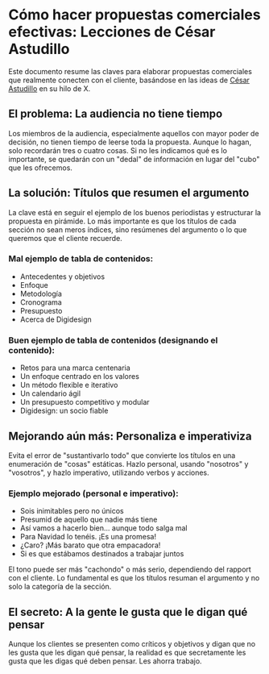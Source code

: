 
# Cómo hacer propuestas comerciales efectivas: Lecciones de César Astudillo

Este documento resume las claves para elaborar propuestas comerciales que realmente conecten con el cliente, basándose en las ideas de [César Astudillo](mem://notes/ebd18324-6657-57cc-a66c-178cfbc4ac28) en su hilo de X.

## El problema: La audiencia no tiene tiempo

Los miembros de la audiencia, especialmente aquellos con mayor poder de decisión, no tienen tiempo de leerse toda la propuesta. Aunque lo hagan, solo recordarán tres o cuatro cosas. Si no les indicamos qué es lo importante, se quedarán con un "dedal" de información en lugar del "cubo" que les ofrecemos.

## La solución: Títulos que resumen el argumento

La clave está en seguir el ejemplo de los buenos periodistas y estructurar la propuesta en pirámide. Lo más importante es que los títulos de cada sección no sean meros índices, sino resúmenes del argumento o lo que queremos que el cliente recuerde.

### Mal ejemplo de tabla de contenidos:

*   Antecedentes y objetivos
*   Enfoque
*   Metodología
*   Cronograma
*   Presupuesto
*   Acerca de Digidesign

### Buen ejemplo de tabla de contenidos (designando el contenido):

*   Retos para una marca centenaria
*   Un enfoque centrado en los valores
*   Un método flexible e iterativo
*   Un calendario ágil
*   Un presupuesto competitivo y modular
*   Digidesign: un socio fiable

## Mejorando aún más: Personaliza e imperativiza

Evita el error de "sustantivarlo todo" que convierte los títulos en una enumeración de "cosas" estáticas. Hazlo personal, usando "nosotros" y "vosotros", y hazlo imperativo, utilizando verbos y acciones.

### Ejemplo mejorado (personal e imperativo):

*   Sois inimitables pero no únicos
*   Presumid de aquello que nadie más tiene
*   Así vamos a hacerlo bien... aunque todo salga mal
*   Para Navidad lo tenéis. ¡Es una promesa!
*   ¿Caro? ¡Más barato que otra empacadora!
*   Si es que estábamos destinados a trabajar juntos

El tono puede ser más "cachondo" o más serio, dependiendo del rapport con el cliente. Lo fundamental es que los títulos resuman el argumento y no solo la categoría de la sección.

## El secreto: A la gente le gusta que le digan qué pensar

Aunque los clientes se presenten como críticos y objetivos y digan que no les gusta que les digan qué pensar, la realidad es que secretamente les gusta que les digas qué deben pensar. Les ahorra trabajo.
